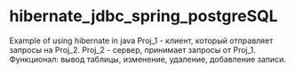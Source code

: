 # hibernate_jdbc_spring_postgreSQL
Example of using hibernate in java
Proj_1 - клиент, который отправляет запросы на Proj_2. 
Proj_2 - сервер, принимает запросы от Proj_1.
Функционал: вывод таблицы, изменение, удаление, добавление записи.
